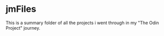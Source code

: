 # jmFiles
This is a summary folder of all the projects i went through in my "The Odin
Project" journey.